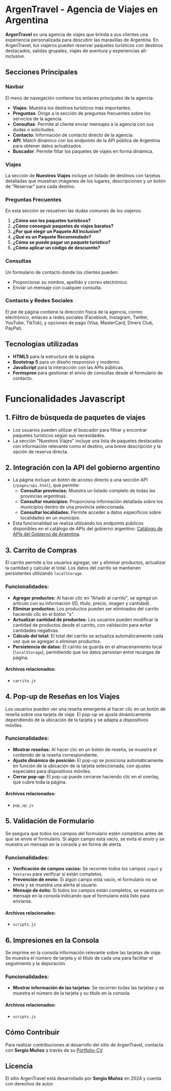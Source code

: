 # ArgenTravel - Agencia de Viajes en Argentina

**ArgenTravel** es una agencia de viajes que brinda a sus clientes una experiencia personalizada para descubrir las maravillas de Argentina. En ArgenTravel, los viajeros pueden reservar paquetes turísticos con destinos destacados, salidas grupales, viajes de aventura y experiencias all-inclusive.


## Secciones Principales

### Navbar
El menú de navegación contiene los enlaces principales de la agencia:
- **Viajes**: Muestra los destinos turísticos más importantes.
- **Preguntas**: Dirige a la sección de preguntas frecuentes sobre los servicios de la agencia.
- **Consultas**: Permite al cliente enviar mensajes a la agencia con sus dudas o solicitudes.
- **Contacto**: Información de contacto directo de la agencia.
- **API**: Match dinámico con los endpoints de la API pública de Argentina para obtener datos actualizados.
- **Buscador**: Permite filtar los paquetes de viajes en forma dinámica.

### Viajes
La sección de **Nuestros Viajes** incluye un listado de destinos con tarjetas detalladas que muestran imágenes de los lugares, descripciones y un botón de "Reservar" para cada destino.

### Preguntas Frecuentes
En esta sección se resuelven las dudas comunes de los viajeros:
1. **¿Cómo son los paquetes turísticos?**
2. **¿Cómo conseguir paquetes de viajes baratos?**
3. **¿Por qué elegir un Paquete All Inclusive?**
4. **¿Qué es un Paquete Recomendado?**
5. **¿Cómo se puede pagar un paquete turístico?**
6. **¿Cómo aplicar un código de descuento?**

### Consultas
Un formulario de contacto donde los clientes pueden:
- Proporcionar su nombre, apellido y correo electrónico.
- Enviar un mensaje con cualquier consulta.

### Contacto y Redes Sociales
El pie de página contiene la dirección física de la agencia, correo electrónico, enlaces a redes sociales (Facebook, Instagram, Twitter, YouTube, TikTok), y opciones de pago (Visa, MasterCard, Diners Club, PayPal).


## Tecnologías utilizadas

- **HTML5** para la estructura de la página.
- **Bootstrap 5** para un diseño responsivo y moderno.
- **JavaScript** para la interacción con las APIs públicas.
- **Formspree** para gestionar el envío de consultas desde el formulario de contacto.


# Funcionalidades Javascript

## 1. **Filtro de búsqueda de paquetes de viajes**
- Los usuarios pueden utilizar el buscador para filtrar y encontrar paquetes turísticos según sus necesidades.
- La sección "Nuestros Viajes" incluye una lista de paquetes destacados con información relevante como el destino, una breve descripción y la opción de reserva directa.

## 2. **Integración con la API del gobierno argentino**
- La página incluye un botón de acceso directo a una sección API (`/pages/api.html`), que permite:
  - **Consultar provincias:** Muestra un listado completo de todas las provincias argentinas.
  - **Consultar municipios:** Proporciona información detallada sobre los municipios dentro de una provincia seleccionada.
  - **Consultar localidades:** Permite acceder a datos específicos sobre localidades en un municipio.
- Esta funcionalidad se realiza utilizando los endpoints públicos disponibles en el catálogo de APIs del gobierno argentino: [Catálogo de APIs del Gobierno de Argentina](https://www.argentina.gob.ar/onti/software-publico/catalogo/apis).

## 3. **Carrito de Compras**
El carrito permite a los usuarios agregar, ver y eliminar productos, actualizar la cantidad y calcular el total. Los datos del carrito se mantienen persistentes utilizando `localStorage`.

### Funcionalidades:
- **Agregar productos:** Al hacer clic en "Añadir al carrito", se agrega un artículo con su información (ID, título, precio, imagen y cantidad).
- **Eliminar productos:** Los productos pueden ser eliminados del carrito haciendo clic en el botón "x".
- **Actualizar cantidad de productos:** Los usuarios pueden modificar la cantidad de productos desde el carrito, con validación para evitar cantidades negativas.
- **Cálculo del total:** El total del carrito se actualiza automáticamente cada vez que se agregan o eliminan productos.
- **Persistencia de datos:** El carrito se guarda en el almacenamiento local (`localStorage`), permitiendo que los datos persistan entre recargas de página.

#### Archivos relacionados:
- `carrito.js`

## 4. **Pop-up de Reseñas en los Viajes**
Los usuarios pueden ver una reseña emergente al hacer clic en un botón de reseña sobre una tarjeta de viaje. El pop-up se ajusta dinámicamente dependiendo de la ubicación de la tarjeta y se adapta a dispositivos móviles.

### Funcionalidades:
- **Mostrar reseñas:** Al hacer clic en un botón de reseña, se muestra el contenido de la reseña correspondiente.
- **Ajuste dinámico de posición:** El pop-up se posiciona automáticamente en función de la ubicación de la tarjeta seleccionada, con ajustes especiales para dispositivos móviles.
- **Cerrar pop-up:** El pop-up puede cerrarse haciendo clic en el overlay, que cubre toda la página.

#### Archivos relacionados:
- `pop_up.js`

## 5. **Validación de Formulario**
Se asegura que todos los campos del formulario estén completos antes de que se envíe el formulario. Si algún campo está vacío, se evita el envío y se muestra un mensaje en la consola y en forma de alerta.

### Funcionalidades:
- **Verificación de campos vacíos:** Se recorren todos los campos `input` y `textarea` para verificar si están completos.
- **Prevención de envío:** Si algún campo está vacío, el formulario no se envía y se muestra una alerta al usuario.
- **Mensaje de éxito:** Si todos los campos están completos, se muestra un mensaje en la consola indicando que el formulario está listo para enviarse.

#### Archivos relacionados:
- `scripts.js`

## 6. **Impresiones en la Consola**
Se imprime en la consola información relevante sobre las tarjetas de viaje. Se muestra el número de tarjeta y el título de cada una para facilitar el seguimiento y la depuración.

### Funcionalidades:
- **Mostrar información de las tarjetas:** Se recorren todas las tarjetas y se muestra el número de la tarjeta y su título en la consola.

#### Archivos relacionados:
- `scripts.js`



## Cómo Contribuir
Para realizar contribuciones al desarrollo del sitio de ArgenTravel, contacta con **Sergio Muñoz** a través de su [Portfolio-CV](https://kangoo2021.github.io/Portfolio-CV/).

## Licencia
El sitio ArgenTravel está desarrollado por **Sergio Muñoz** en 2024 y cuenta con derechos de autor.


